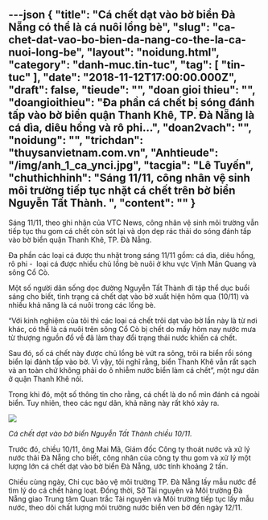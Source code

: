---json
{
    "title": "Cá chết dạt vào bờ biển Đà Nẵng có thể là cá nuôi lồng bè",
    "slug": "ca-chet-dat-vao-bo-bien-da-nang-co-the-la-ca-nuoi-long-be",
    "layout": "noidung.html",
    "category": "danh-muc.tin-tuc",
    "tag": [
        "tin-tuc"
    ],
    "date": "2018-11-12T17:00:00.000Z",
    "draft": false,
    "tieude": "",
    "doan gioi thieu": "",
    "doangioithieu": "Đa phần cá chết bị sóng đánh tấp vào bờ biển quận Thanh Khê, TP. Đà Nẵng là cá dìa, diêu hồng và rô phi...",
    "doan2vach": "",
    "noidung": "",
    "trichdan": "thuysanvietnam.com.vn",
    "Anhtieude": "/img/anh_1_ca_ynci.jpg",
    "tacgia": "Lê Tuyến",
    "chuthichhinh": "Sáng 11/11, công nhân vệ sinh môi trường tiếp tục nhặt cá chết trên bờ biển Nguyễn Tất Thành. ",
    "__content__": ""
}
---
<p>S&aacute;ng 11/11, theo ghi nhận của&nbsp;VTC News, c&ocirc;ng nh&acirc;n vệ sinh m&ocirc;i trường vẫn tiếp tục thu gom c&aacute; chết c&ograve;n s&oacute;t lại v&agrave; dọn dẹp r&aacute;c thải do s&oacute;ng đ&aacute;nh tấp v&agrave;o bờ biển&nbsp;quận Thanh Kh&ecirc;, TP. Đ&agrave; Nẵng.</p>

<p>Đa phần c&aacute;c loại c&aacute; được thu nhặt trong s&aacute;ng 11/11 gồm: c&aacute; d&igrave;a, di&ecirc;u hồng, r&ocirc; phi -&nbsp; loại c&aacute; được nhiều chủ lồng b&egrave; nu&ocirc;i ở khu vực Vịnh M&acirc;n Quang v&agrave; s&ocirc;ng Cổ C&ograve;.</p>

<p>Một số người d&acirc;n sống dọc đường Nguyễn Tất Th&agrave;nh đi tập thể dục buổi s&aacute;ng cho biết, t&igrave;nh trạng c&aacute; chết dạt v&agrave;o bờ xuất hiện h&ocirc;m qua (10/11) v&agrave; nhiều khả năng l&agrave; c&aacute; nu&ocirc;i trong c&aacute;c lồng b&egrave;.</p>

<p>&ldquo;Với kinh nghiệm của t&ocirc;i th&igrave; c&aacute;c loại c&aacute; chết tr&ocirc;i dạt v&agrave;o bờ lần n&agrave;y l&agrave; từ nơi kh&aacute;c, c&oacute; thể l&agrave; c&aacute; nu&ocirc;i tr&ecirc;n s&ocirc;ng Cổ C&ograve; bị chết do mấy h&ocirc;m nay nước mưa từ thượng nguồn đổ về đ&atilde; l&agrave;m thay đổi trạng th&aacute;i nước khiến c&aacute; chết.</p>

<p>Sau đ&oacute;, số c&aacute; chết n&agrave;y được chủ lồng b&egrave; vứt ra s&ocirc;ng, tr&ocirc;i ra biển rồi s&oacute;ng biển lại đ&aacute;nh tấp v&agrave;o bờ. V&igrave; vậy, t&ocirc;i nghĩ rằng, biển Thanh Kh&ecirc; vẫn rất sạch v&agrave; an to&agrave;n chứ kh&ocirc;ng phải do &ocirc; nhiễm nước biển l&agrave;m c&aacute; chết&rdquo;, một ngư d&acirc;n ở quận Thanh Kh&ecirc; n&oacute;i.</p>

<p>Trong khi đ&oacute;, một số th&ocirc;ng tin cho rằng, c&aacute; chết l&agrave; do nổ m&igrave;n đ&aacute;nh c&aacute; ngo&agrave;i biển. Tuy nhi&ecirc;n, theo c&aacute;c ngư d&acirc;n, khả năng n&agrave;y rất kh&oacute; xảy ra.</p>

<p><img src="https://image.vtcns.com/files/nguyenxuantien/2018/11/11/ca-chet-1-0840552.jpg" /></p>

<p><em>C&aacute; chết dạt v&agrave;o bờ biển Nguyễn Tất Th&agrave;nh chiều 10/11.&nbsp;&nbsp;</em></p>

<p>Trước đ&oacute;, chiều 10/11, &ocirc;ng Mai M&atilde;, Gi&aacute;m đốc C&ocirc;ng ty tho&aacute;t nước v&agrave; xử l&yacute; nước thải Đ&agrave; Nẵng cho biết, c&ocirc;ng nh&acirc;n của c&ocirc;ng ty thu gom v&agrave; xử l&yacute; một lượng lớn c&aacute; chết dạt v&agrave;o bờ biển Đ&agrave; Nẵng, ước t&iacute;nh khoảng 2 tấn.</p>

<p>Chiều c&ugrave;ng ng&agrave;y, Chi cục bảo vệ m&ocirc;i trường TP. Đ&agrave; Nẵng lấy mẫu nước để t&igrave;m l&yacute; do c&aacute; chết h&agrave;ng loạt. Đồng thời, Sở&nbsp;T&agrave;i nguy&ecirc;n v&agrave; M&ocirc;i trường&nbsp;Đ&agrave; Nẵng giao Trung t&acirc;m Quan trắc&nbsp;T&agrave;i nguy&ecirc;n v&agrave; M&ocirc;i trường tiếp tục lấy mẫu nước, theo d&otilde;i chất lượng m&ocirc;i trường nước biển ven bờ đến ng&agrave;y 12/11.</p>
